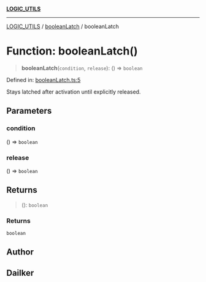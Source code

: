[**LOGIC_UTILS**](../../README.md)

***

[LOGIC_UTILS](../../README.md) / [booleanLatch](../README.md) / booleanLatch

# Function: booleanLatch()

> **booleanLatch**(`condition`, `release`): () => `boolean`

Defined in: [booleanLatch.ts:5](https://github.com/dailker/everyutil/blob/b7f22b082046077d9fa17a48e94d4c255288033b/src/logic/booleanLatch.ts#L5)

Stays latched after activation until explicitly released.

## Parameters

### condition

() => `boolean`

### release

() => `boolean`

## Returns

> (): `boolean`

### Returns

`boolean`

## Author

## Dailker
